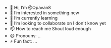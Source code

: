 - 👋 Hi, I’m @Opavan8
- 👀 I’m interested in something new
- 🌱 I’m currently learning 
- 💞️ I’m looking to collaborate on I don't know yet
- 📫 How to reach me Shout loud enough
- 😄 Pronouns: ...
- ⚡ Fun fact: ...

<!---
Opavan8/Opavan8 is a ✨ special ✨ repository because its `README.md` (this file) appears on your GitHub profile.
You can click the Preview link to take a look at your changes.
--->
